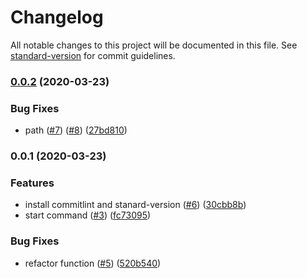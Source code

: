 # Changelog

All notable changes to this project will be documented in this file. See [standard-version](https://github.com/conventional-changelog/standard-version) for commit guidelines.

### [0.0.2](https://github.com/mihirogi/easy-mock-api/compare/v0.0.1...v0.0.2) (2020-03-23)


### Bug Fixes

* path ([#7](https://github.com/mihirogi/easy-mock-api/issues/7)) ([#8](https://github.com/mihirogi/easy-mock-api/issues/8)) ([27bd810](https://github.com/mihirogi/easy-mock-api/commit/27bd810185b69f139dcdf041dba323fde128b084))

### 0.0.1 (2020-03-23)


### Features

* install commitlint and stanard-version ([#6](https://github.com/mihirogi/easy-mock-api/issues/6)) ([30cbb8b](https://github.com/mihirogi/easy-mock-api/commit/30cbb8bdbc9c775be562367518aa3490efbdec0b))
* start command ([#3](https://github.com/mihirogi/easy-mock-api/issues/3)) ([fc73095](https://github.com/mihirogi/easy-mock-api/commit/fc730954001c44d069b230daa96aee1cc4554f26))


### Bug Fixes

* refactor function ([#5](https://github.com/mihirogi/easy-mock-api/issues/5)) ([520b540](https://github.com/mihirogi/easy-mock-api/commit/520b540ef0085fa1295b0d104424acbabd20d9e8))
